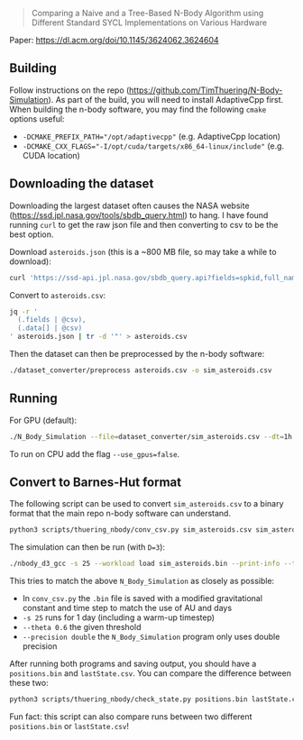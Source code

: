 > Comparing a Naive and a Tree-Based N-Body Algorithm using Different Standard SYCL Implementations on Various Hardware

Paper: https://dl.acm.org/doi/10.1145/3624062.3624604
## Building
Follow instructions on the repo (https://github.com/TimThuering/N-Body-Simulation).
As part of the build, you will need to install AdaptiveCpp first.
When building the n-body software, you may find the following `cmake` options useful:
- `-DCMAKE_PREFIX_PATH="/opt/adaptivecpp"` (e.g. AdaptiveCpp location)
- `-DCMAKE_CXX_FLAGS="-I/opt/cuda/targets/x86_64-linux/include"` (e.g. CUDA location)

## Downloading the dataset
Downloading the largest dataset often causes the NASA website (https://ssd.jpl.nasa.gov/tools/sbdb_query.html) to hang.
I have found running `curl` to get the raw json file and then converting to csv to be the best option.

Download `asteroids.json` (this is a ~800 MB file, so may take a while to download):
```bash
curl 'https://ssd-api.jpl.nasa.gov/sbdb_query.api?fields=spkid,full_name,pdes,name,prefix,neo,pha,sats,H,G,M1,M2,K1,K2,PC,diameter,extent,albedo,rot_per,GM,BV,UB,IR,spec_B,spec_T,H_sigma,diameter_sigma,orbit_id,epoch,epoch_mjd,epoch_cal,equinox,e,a,q,i,om,w,ma,ad,n,tp,tp_cal,per,per_y,moid,moid_ld,moid_jup,t_jup,sigma_e,sigma_a,sigma_q,sigma_i,sigma_om,sigma_w,sigma_ma,sigma_ad,sigma_n,sigma_tp,sigma_per,class,producer,data_arc,first_obs,last_obs,n_obs_used,n_del_obs_used,n_dop_obs_used,condition_code,rms,two_body,A1,A1_sigma,A2,A2_sigma,A3,A3_sigma,DT,DT_sigma&full-prec=false&sb-kind=a&www=1' -o asteroids.json
```
Convert to `asteroids.csv`:
```bash
jq -r '
  (.fields | @csv), 
  (.data[] | @csv)
' asteroids.json | tr -d '"' > asteroids.csv
```
Then the dataset can then be preprocessed by the n-body software:
```bash
./dataset_converter/preprocess asteroids.csv -o sim_asteroids.csv
```

## Running
For GPU (default):
```bash
./N_Body_Simulation --file=dataset_converter/sim_asteroids.csv --dt=1h --t_end=1d --vs=1h --vs_dir=./output --algorithm=BarnesHut --theta=0.6
```
To run on CPU add the flag
`--use_gpus=false`.

## Convert to Barnes-Hut format
The following script can be used to convert `sim_asteroids.csv` to a binary format that the main repo n-body software can understand.
```bash
python3 scripts/thuering_nbody/conv_csv.py sim_asteroids.csv sim_asteroids.bin
```
The simulation can then be run (with `D=3`):
```bash
./nbody_d3_gcc -s 25 --workload load sim_asteroids.bin --print-info --theta 0.6 --precision double
```
This tries to match the above `N_Body_Simulation` as closely as possible:
- In `conv_csv.py` the `.bin` file is saved with a modified gravitational constant and time step to match the use of AU and days
- `-s 25` runs for 1 day (including a warm-up timestep)
- `--theta 0.6` the given threshold
- `--precision double` the `N_Body_Simulation` program only uses double precision

After running both programs and saving output, you should have a `positions.bin` and `lastState.csv`.
You can compare the difference between these two:
```bash
python3 scripts/thuering_nbody/check_state.py positions.bin lastState.csv
```
Fun fact: this script can also compare runs between two different `positions.bin` or `lastState.csv`!
